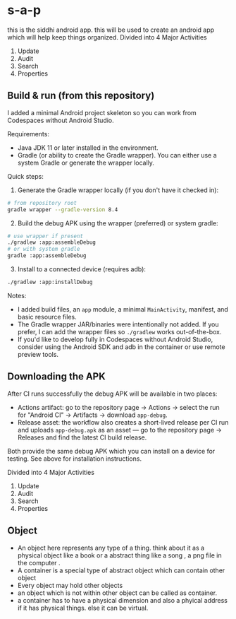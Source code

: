 # s-a-p
this is the siddhi android app. this will be used to create an android app which will help keep things organized. 
Divided into 4 Major Activities
1. Update
1. Audit
1. Search
1. Properties

## Build & run (from this repository)

I added a minimal Android project skeleton so you can work from Codespaces without Android Studio.

Requirements:
- Java JDK 11 or later installed in the environment.
- Gradle (or ability to create the Gradle wrapper). You can either use a system Gradle or generate the wrapper locally.

Quick steps:

1. Generate the Gradle wrapper locally (if you don't have it checked in):

```bash
# from repository root
gradle wrapper --gradle-version 8.4
```

2. Build the debug APK using the wrapper (preferred) or system gradle:

```bash
# use wrapper if present
./gradlew :app:assembleDebug
# or with system gradle
gradle :app:assembleDebug
```

3. Install to a connected device (requires adb):

```bash
./gradlew :app:installDebug
```

Notes:
- I added build files, an `app` module, a minimal `MainActivity`, manifest, and basic resource files.
- The Gradle wrapper JAR/binaries were intentionally not added. If you prefer, I can add the wrapper files so `./gradlew` works out-of-the-box.
- If you'd like to develop fully in Codespaces without Android Studio, consider using the Android SDK and adb in the container or use remote preview tools.

## Downloading the APK

After CI runs successfully the debug APK will be available in two places:

- Actions artifact: go to the repository page → Actions → select the run for "Android CI" → Artifacts → download `app-debug`.
- Release asset: the workflow also creates a short-lived release per CI run and uploads `app-debug.apk` as an asset — go to the repository page → Releases and find the latest CI build release.

Both provide the same debug APK which you can install on a device for testing. See above for installation instructions.


Divided into 4 Major Activities
1. Update
1. Audit
1. Search
1. Properties

## Object
- An object here represents any type of a thing. think about it as a physical object like a book or a abstract thing like a song , a png file in the computer .
- A container is a special type of abstract object which can contain other object 
- Every object may  hold other objects
- an object which is not within other object can be called as container.
- a container has to have a physical dimension and also a phyical address if it has physical things. else it can be virtual.
